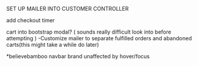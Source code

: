 

SET UP MAILER INTO CUSTOMER CONTROLLER

add checkout timer 

cart into bootstrap modal? ( sounds really difficult look into before attempting )
-Customize mailer to separate fulfilled orders and abandoned carts(this might take a while do later)

*believebamboo navbar brand unaffected by hover/focus 
